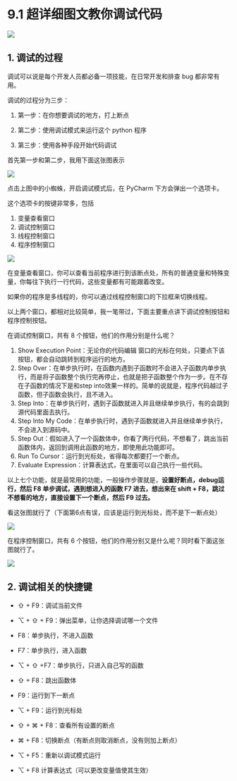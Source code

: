 # 9.1 超详细图文教你调试代码

![](http://image.iswbm.com/20200602135014.png)

## 1. 调试的过程

调试可以说是每个开发人员都必备一项技能，在日常开发和排查 bug 都非常有用。

调试的过程分为三步：

1. 第一步：在你想要调试的地方，打上断点

2. 第二步：使用调试模式来运行这个 python 程序
3. 第三步：使用各种手段开始代码调试

首先第一步和第二步，我用下面这张图表示

![](http://image.iswbm.com/20200823134911.png)

点击上图中的小蜘蛛，开启调试模式后，在 PyCharm 下方会弹出一个选项卡。

这个选项卡的按键非常多，包括

1. 变量查看窗口
2. 调试控制窗口
3. 线程控制窗口
4. 程序控制窗口

![](http://image.iswbm.com/20200823140008.png)

在变量查看窗口，你可以查看当前程序进行到该断点处，所有的普通变量和特殊变量，你每往下执行一行代码，这些变量都有可能跟着改变。

如果你的程序是多线程的，你可以通过线程控制窗口的下拉框来切换线程。

以上两个窗口，都相对比较简单，我一笔带过，下面主要重点讲下调试控制按钮和程序控制按钮。

在调试控制窗口，共有 8 个按钮，他们的作用分别是什么呢？

1. Show Execution Point：无论你的代码编辑 窗口的光标在何处，只要点下该按钮，都会自动跳转到程序运行的地方。
2. Step Over：在单步执行时，在函数内遇到子函数时不会进入子函数内单步执行，而是将子函数整个执行完再停止，也就是把子函数整个作为一步。在不存在子函数的情况下是和step into效果一样的。简单的说就是，程序代码越过子函数，但子函数会执行，且不进入。
3. Step Into：在单步执行时，遇到子函数就进入并且继续单步执行，有的会跳到源代码里面去执行。
4. Step Into My Code：在单步执行时，遇到子函数就进入并且继续单步执行，不会进入到源码中。
5. Step Out：假如进入了一个函数体中，你看了两行代码，不想看了，跳出当前函数体内，返回到调用此函数的地方，即使用此功能即可。
6. Run To Cursor：运行到光标处，省得每次都要打一个断点。
7. Evaluate Expression：计算表达式，在里面可以自己执行一些代码。

以上七个功能，就是最常用的功能，一般操作步骤就是，**设置好断点，debug运行，然后 F8 单步调试，遇到想进入的函数 F7 进去，想出来在 shift + F8，跳过不想看的地方，直接设置下一个断点，然后 F9 过去。**

看这张图就行了（下面第6点有误，应该是运行到光标处，而不是下一断点处）

![](http://image.iswbm.com/20200823143211.png)

在程序控制窗口，共有 6 个按钮，他们的作用分别又是什么呢？同时看下面这张图就行了。

![](http://image.iswbm.com/20200823143535.png)

## 2. 调试相关的快捷键

- ⇧ + F9：调试当前文件
- ⌥ + ⇧ + F9：弹出菜单，让你选择调试哪一个文件

- F8：单步执行，不进入函数
- F7：单步执行，进入函数
- ⌥ + ⇧ +F7：单步执行，只进入自己写的函数
- ⇧ + F8：跳出函数体
- F9：运行到下一断点
- ⌥ + F9：运行到光标处
- ⇧ + ⌘ + F8：查看所有设置的断点
- ⌘ + F8：切换断点（有断点则取消断点，没有则加上断点）
- ⌥ + F5：重新以调试模式运行
- ⌥ + F8 计算表达式（可以更改变量值使其生效）


